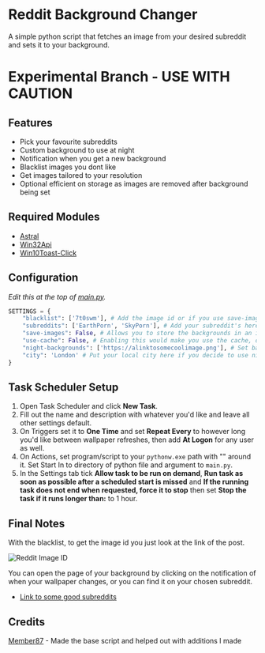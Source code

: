 # Reddit Background Changer
A simple python script that fetches an image from your desired subreddit and sets it to your background.
# Experimental Branch - USE WITH CAUTION

## Features
- Pick your favourite subreddits
- Custom background to use at night
- Notification when you get a new background
- Blacklist images you dont like
- Get images tailored to your resolution
- Optional efficient on storage as images are removed after background being set

## Required Modules
- [Astral](https://pypi.org/project/astral/)
- [Win32Api](https://pypi.org/project/pywin32/)
- [Win10Toast-Click](https://pypi.org/project/win10toast-click/)

## Configuration
*Edit this at the top of [main.py](https://github.com/CoreDevelopment-UK/reddit-background-changer/blob/main/main.py#L6).*
```python
SETTINGS = {
    "blacklist": ['7t0swm'], # Add the image id or if you use save-images you can use the file name of what you'd not like to see in the future
    "subreddits": ['EarthPorn', 'SkyPorn'], # Add your subreddit's here, its randomised each time its ran, so it'll be one from the list (it can just be one subreddit if you'd just like that)
    "save-images": False, # Allows you to store the backgrounds in an images folder instead of being deleted.
    "use-cache": False, # Enabling this would make you use the cache, only experimental and doesnt work if you use night backgrounds
    "night-backgrounds": ['https://alinktosomecoolimage.png'], # Set background to an you found on the internet, leave it empy if you dont want a different background at night. Only happens at night (Easier for your eyes)
    "city": 'London' # Put your local city here if you decide to use night-backgrounds
}
```

## Task Scheduler Setup
1. Open Task Scheduler and click **New Task**.
2. Fill out the name and description with whatever you'd like and leave all other settings default.
3. On Triggers set it to **One Time** and set **Repeat Every** to however long you'd like between wallpaper refreshes, then add **At Logon** for any user as well.
4. On Actions, set program/script to your `pythonw.exe` path with "" around it. Set Start In to directory of python file and argument to `main.py`.
5. In the Settings tab tick **Allow task to be run on demand**, **Run task as soon as possible after a scheduled start is missed** and **If the running task does not end when requested, force it to stop** then set **Stop the task if it runs longer than:** to 1 hour.

## Final Notes
With the blacklist, to get the image id you just look at the link of the post.

![Reddit Image ID](https://i.imgur.com/E2AQYv0.png "Reddit Image ID")

You can open the page of your background by clicking on the notification of when your wallpaper changes, or you can find it on your chosen subreddit.
- [Link to some good subreddits](https://www.reddit.com/r/sfwpornnetwork/wiki/network)

## Credits
[Member87](https://github.com/member87) - Made the base script and helped out with additions I made